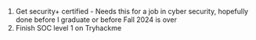 1. Get security+ certified - Needs this for a job in cyber security, hopefully done before I graduate or before Fall 2024 is over
2. Finish SOC level 1 on Tryhackme 